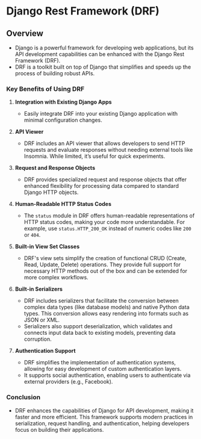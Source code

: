 # Django Rest Framework (DRF)

## Overview

- Django is a powerful framework for developing web applications, but its API development capabilities can be enhanced with the Django Rest Framework (DRF).
- DRF is a toolkit built on top of Django that simplifies and speeds up the process of building robust APIs.

### Key Benefits of Using DRF

1. **Integration with Existing Django Apps**
   - Easily integrate DRF into your existing Django application with minimal configuration changes.

2. **API Viewer**
   - DRF includes an API viewer that allows developers to send HTTP requests and evaluate responses without needing external tools like Insomnia. While limited, it’s useful for quick experiments.

3. **Request and Response Objects**
   - DRF provides specialized request and response objects that offer enhanced flexibility for processing data compared to standard Django HTTP objects.

4. **Human-Readable HTTP Status Codes**
   - The `status` module in DRF offers human-readable representations of HTTP status codes, making your code more understandable. For example, use `status.HTTP_200_OK` instead of numeric codes like `200` or `404`.

5. **Built-in View Set Classes**
   - DRF's view sets simplify the creation of functional CRUD (Create, Read, Update, Delete) operations. They provide full support for necessary HTTP methods out of the box and can be extended for more complex workflows.

6. **Built-in Serializers**
   - DRF includes serializers that facilitate the conversion between complex data types (like database models) and native Python data types. This conversion allows easy rendering into formats such as JSON or XML.
   - Serializers also support deserialization, which validates and connects input data back to existing models, preventing data corruption.

7. **Authentication Support**
   - DRF simplifies the implementation of authentication systems, allowing for easy development of custom authentication layers.
   - It supports social authentication, enabling users to authenticate via external providers (e.g., Facebook).

### Conclusion

- DRF enhances the capabilities of Django for API development, making it faster and more efficient. This framework supports modern practices in serialization, request handling, and authentication, helping developers focus on building their applications.
